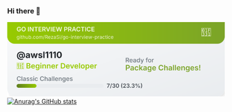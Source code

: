 ### Hi there 👋

<!--
**awsl1110/awsl1110** is a ✨ _special_ ✨ repository because its `README.md` (this file) appears on your GitHub profile.

Here are some ideas to get you started:

- 🔭 I’m currently working on ...
- 🌱 I’m currently learning ...
- 👯 I’m looking to collaborate on ...
- 🤔 I’m looking for help with ...
- 💬 Ask me about ...
- 📫 How to reach me: ...
- 😄 Pronouns: ...
- ⚡ Fun fact: ...

-->
[![Go Interview Practice Achievement](https://raw.githubusercontent.com/RezaSi/go-interview-practice/main/badges/awsl1110.svg)](https://github.com/RezaSi/go-interview-practice)
[![Anurag's GitHub stats](https://github-readme-stats.vercel.app/api?username=awsl1110&locale=cn)](https://github.com/anuraghazra/github-readme-stats)
